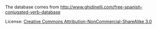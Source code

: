 The database comes from http://www.ghidinelli.com/free-spanish-conjugated-verb-database

License: [Creative Commons Attribution-NonCommercial-ShareAlike 3.0](http://creativecommons.org/licenses/by-nc-sa/3.0/)
